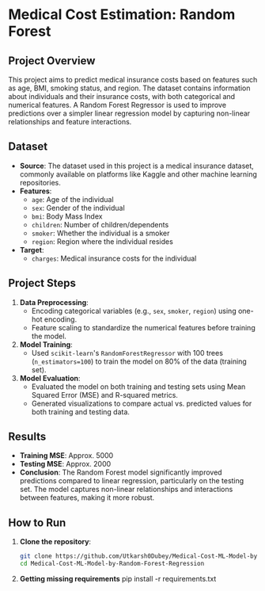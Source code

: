 # Medical Cost Estimation: Random Forest

## Project Overview
This project aims to predict medical insurance costs based on features such as age, BMI, smoking status, and region. The dataset contains information about individuals and their insurance costs, with both categorical and numerical features. A Random Forest Regressor is used to improve predictions over a simpler linear regression model by capturing non-linear relationships and feature interactions.

## Dataset
- **Source**: The dataset used in this project is a medical insurance dataset, commonly available on platforms like Kaggle and other machine learning repositories.
- **Features**: 
  - `age`: Age of the individual
  - `sex`: Gender of the individual
  - `bmi`: Body Mass Index
  - `children`: Number of children/dependents
  - `smoker`: Whether the individual is a smoker
  - `region`: Region where the individual resides
- **Target**: 
  - `charges`: Medical insurance costs for the individual

## Project Steps
1. **Data Preprocessing**: 
   - Encoding categorical variables (e.g., `sex`, `smoker`, `region`) using one-hot encoding.
   - Feature scaling to standardize the numerical features before training the model.
2. **Model Training**:
   - Used `scikit-learn`'s `RandomForestRegressor` with 100 trees (`n_estimators=100`) to train the model on 80% of the data (training set).
3. **Model Evaluation**:
   - Evaluated the model on both training and testing sets using Mean Squared Error (MSE) and R-squared metrics.
   - Generated visualizations to compare actual vs. predicted values for both training and testing data.

## Results
- **Training MSE**: Approx. 5000
- **Testing MSE**: Approx. 2000
- **Conclusion**: The Random Forest model significantly improved predictions compared to linear regression, particularly on the testing set. The model captures non-linear relationships and interactions between features, making it more robust.

## How to Run
1. **Clone the repository**:
   ```bash
   git clone https://github.com/Utkarsh0Dubey/Medical-Cost-ML-Model-by-Random-Forest-Regression.git
   cd Medical-Cost-ML-Model-by-Random-Forest-Regression
2. **Getting missing requirements**
pip install -r requirements.txt
